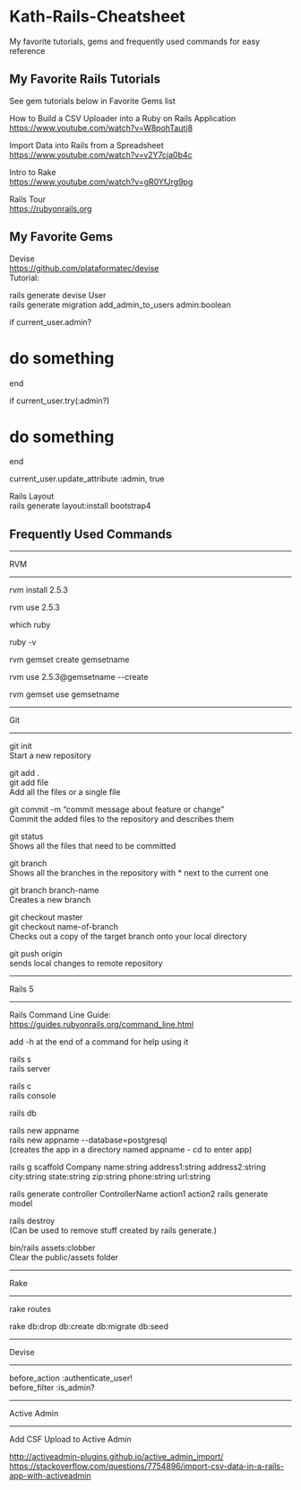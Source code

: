 # Kath-Rails-Cheatsheet
My favorite tutorials, gems and frequently used commands for easy reference


## My Favorite Rails Tutorials

See gem tutorials below in Favorite Gems list  

How to Build a CSV Uploader into a Ruby on Rails Application  
https://www.youtube.com/watch?v=W8pohTautj8

Import Data into Rails from a Spreadsheet  
https://www.youtube.com/watch?v=v2Y7cja0b4c

Intro to Rake  
https://www.youtube.com/watch?v=gR0YfJrg9pg

Rails Tour  
https://rubyonrails.org


## My Favorite Gems

Devise  
https://github.com/plataformatec/devise  
Tutorial: 

rails generate devise User  
rails generate migration add_admin_to_users admin:boolean  

if current_user.admin?  
  # do something  
end  

if current_user.try(:admin?)  
  # do something  
end  

current_user.update_attribute :admin, true  





Rails Layout  
rails generate layout:install bootstrap4




## Frequently Used Commands

______________
RVM
______________

rvm install 2.5.3

rvm use 2.5.3

which ruby

ruby -v

rvm gemset create gemsetname

rvm use 2.5.3@gemsetname --create

rvm gemset use gemsetname

______________
Git
______________

git init  
Start a new repository

git add .  
git add file  
Add all the files or a single file

git commit -m “commit message about feature or change”  
Commit the added files to the repository and describes them

git status  
Shows all the files that need to be committed

git branch  
Shows all the branches in the repository with * next to the current one

git branch branch-name  
Creates a new branch

git checkout master  
git checkout name-of-branch  
Checks out a copy of the target branch onto your local directory
 
git push origin  
sends local changes to remote repository

______________
Rails 5
______________

Rails Command Line Guide: https://guides.rubyonrails.org/command_line.html  

add -h at the end of a command for help using it  

rails s  
rails server  

rails c  
rails console

rails db  

rails new appname  
rails new appname --database=postgresql  
(creates the app in a directory named appname - cd to enter app)  

rails g scaffold Company name:string address1:string address2:string city:string state:string zip:string phone:string url:string  

rails generate controller ControllerName action1 action2
rails generate model  

rails destroy  
(Can be used to remove stuff created by rails generate.)  

bin/rails assets:clobber  
Clear the public/assets folder  

______________
Rake
______________
rake routes  

rake db:drop db:create db:migrate db:seed
______________
Devise
______________

before_action :authenticate_user!  
before_filter :is_admin?


______________
Active Admin
______________

Add CSF Upload to Active Admin  

http://activeadmin-plugins.github.io/active_admin_import/  
https://stackoverflow.com/questions/7754896/import-csv-data-in-a-rails-app-with-activeadmin
  
  
